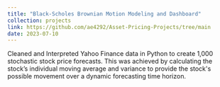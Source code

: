 ```yaml
---
title: "Black-Scholes Brownian Motion Modeling and Dashboard"
collection: projects
link: https://github.com/ae4292/Asset-Pricing-Projects/tree/main
date: 2023-07-10
---
```


Cleaned and Interpreted Yahoo Finance data in Python to create 1,000 stochastic stock price forecasts. This was
achieved by calculating the stock’s individual moving average and variance to provide the stock's possible
movement over a dynamic forecasting time horizon.
